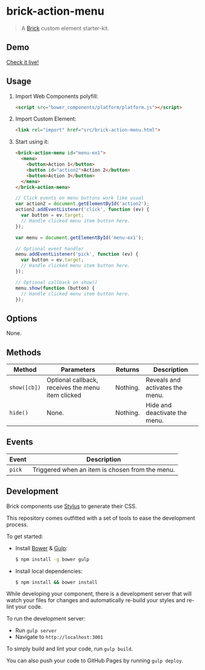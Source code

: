 # brick-action-menu

> A [Brick](https://github.com/mozbrick/brick/) custom element starter-kit.

## Demo

[Check it live!](http://lmorchard.github.io/brick-action-menu)

## Usage

1. Import Web Components polyfill:

    ```html
    <script src="bower_components/platform/platform.js"></script>
    ```

2. Import Custom Element:

    ```html
    <link rel="import" href="src/brick-action-menu.html">
    ```

3. Start using it:

    ```html
    <brick-action-menu id="menu-ex1">
      <menu>
        <button>Action 1</button>
        <button id="action2">Action 2</button>
        <button>Action 3</button>
      </menu>
    </brick-action-menu>
    ```

    ```javascript
    // Click events on menu buttons work like usual
    var action2 = document.getElementById('action2');
    action2.addEventListener('click', function (ev) {
      var button = ev.target;
      // Handle clicked menu item button here.
    });

    var menu = document.getElementById('menu-ex1');

    // Optional event handler
    menu.addEventListener('pick', function (ev) {
      var button = ev.target;
      // Handle clicked menu item button here.
    });

    // Optional callback on show()
    menu.show(function (button) {
      // Handle clicked menu item button here.
    });
    ```

## Options

None.

## Methods

Method        | Parameters   | Returns     | Description
---           | ---          | ---         | ---
`show([cb])`  | Optional callback, receives the menu item clicked | Nothing. | Reveals and activates the menu.
`hide()`      | None.        | Nothing.    | Hide and deactivate the menu. 

## Events

Event         | Description
---           | ---
`pick`        | Triggered when an item is chosen from the menu.

## Development

Brick components use [Stylus](http://learnboost.github.com/stylus/) to generate their CSS.

This repository comes outfitted with a set of tools to ease the development process.

To get started:

* Install [Bower](http://bower.io/) & [Gulp](http://gulpjs.com/):

    ```sh
    $ npm install -g bower gulp
    ```

* Install local dependencies:

    ```sh
    $ npm install && bower install
    ```

While developing your component, there is a development server that will watch your files for changes and automatically re-build your styles and re-lint your code.

To run the development server:

* Run `gulp server`
* Navigate to `http://localhost:3001`

To simply build and lint your code, run `gulp build`.

You can also push your code to GitHub Pages by running `gulp deploy`.
